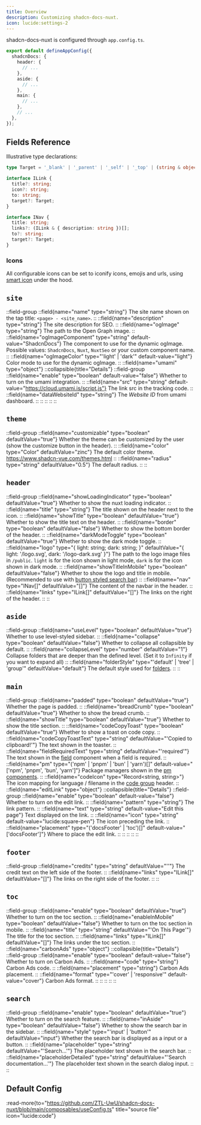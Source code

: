 ```yaml
---
title: Overview
description: Customizing shadcn-docs-nuxt.
icon: lucide:settings-2
---
```


shadcn-docs-nuxt is configured through `app.config.ts`.

```ts [app.config.ts]
export default defineAppConfig({
  shadcnDocs: {
    header: {
      // ...
    },
    aside: {
      // ...
    },
    main: {
      // ...
    },
    // ...
  },
});
```

## Fields Reference

Illustrative type declarations:

```ts
type Target = '_blank' | '_parent' | '_self' | '_top' | (string & object) | null | undefined;

interface ILink {
  title?: string;
  icon?: string;
  to: string;
  target?: Target;
}

interface INav {
  title: string;
  links?: (ILink & { description: string })[];
  to?: string;
  target?: Target;
}
```

### Icons

All configurable icons can be set to iconify icons, emojis and urls, using [smart icon](/getting-started/writing/components#smart-icon) under the hood.

## `site`

::field-group
  ::field{name="name" type="string"}
  The site name shown on the tap title: `<page> - <site_name>`.
  ::
  ::field{name="description" type="string"}
  The site description for SEO.
  ::
  ::field{name="ogImage" type="string"}
  The path to the Open Graph image.
  ::
  ::field{name="ogImageComponent" type="string" default-value="ShadcnDocs"}
  The component to use for the dynamic ogImage. Possible values: `ShadcnDocs`, `Nuxt`, `NuxtSeo` or your custom component name.
  ::
  ::field{name="ogImageColor" type="'light' | 'dark'" default-value="light"}
  Color mode to use for the dynamic ogImage.
  ::
  ::field{name="umami" type="object"}
    ::collapsible{title="Details"}
      ::field-group
        ::field{name="enable" type="boolean" default-value="false"}
        Whether to turn on the umami integration.
        ::
        ::field{name="src" type="string" default-value="https://cloud.umami.is/script.js"}
        The link src in the tracking code.
        ::
        ::field{name="dataWebsiteId" type="string"}
        The _Website ID_ from umami dashboard.
        ::
      ::
    ::
  ::
::

## `theme`

::field-group
  ::field{name="customizable" type="boolean" defaultValue="true"}
  Whether the theme can be customized by the user (show the customize button in the header).
  ::
  ::field{name="color" type="Color" defaultValue="zinc"}
  The default color theme. https://www.shadcn-vue.com/themes.html
  ::
  ::field{name="radius" type="string" defaultValue="0.5"}
  The default radius.
  ::
::

## `header`

::field-group
  ::field{name="showLoadingIndicator" type="boolean" defaultValue="true"}
  Whether to show the nuxt loading indicator.
  ::
  ::field{name="title" type="string"}
  The title shown on the header next to the icon.
  ::
  ::field{name="showTitle" type="boolean" defaultValue="true"}
  Whether to show the title text on the header.
  ::
  ::field{name="border" type="boolean" defaultValue="false"}
  Whether to show the bottom border of the header.
  ::
  ::field{name="darkModeToggle" type="boolean" defaultValue="true"}
  Whether to show the dark mode toggle.
  ::
  ::field{name="logo" type="{ light: string; dark: string; }" defaultValue="{ light: '/logo.svg', dark: '/logo-dark.svg' }"}
  The path to the logo image files in `/public`. `light` is for the icon shown in light mode, `dark` is for the icon shown in dark mode.
  ::
  ::field{name="showTitleInMobile" type="boolean" defaultValue="false"}
  Whether to show the logo and title in mobile. (Recommended to use with [button styled search bar](/api/configuration#search))
  ::
  ::field{name="nav" type="INav[]" defaultValue="[]"}
  The content of the navbar in the header.
  ::
  ::field{name="links" type="ILink[]" defaultValue="[]"}
  The links on the right of the header.
  ::
::

## `aside`

::field-group
  ::field{name="useLevel" type="boolean" defaultValue="true"}
  Whether to use level-styled sidebar.
  ::
  ::field{name="collapse" type="boolean" defaultValue="false"}
  Whether to collapse all collapsible by default.
  ::
  ::field{name="collapseLevel" type="number" defaultValue="1"}
  Collapse folders that are deeper than the defined level. (Set it to `Infinity` if you want to expand all)
  ::
  ::field{name="folderStyle" type="'default' | 'tree' | 'group'" defaultValue="default"}
  The default style used for [folders](/getting-started/writing/folders#parameters).
  ::
::

## `main`

::field-group
  ::field{name="padded" type="boolean" defaultValue="true"}
  Whether the page is padded.
  ::
  ::field{name="breadCrumb" type="boolean" defaultValue="true"}
  Whether to show the bread crumb.
  ::
  ::field{name="showTitle" type="boolean" defaultValue="true"}
  Whether to show the title section.
  ::
  ::field{name="codeCopyToast" type="boolean" defaultValue="true"}
  Whether to show a toast on code copy.
  ::
  ::field{name="codeCopyToastText" type="string" defaultValue="'Copied to clipboard!'"}
  The text shown in the toaster.
  ::
  ::field{name="fieldRequiredText" type="string" defaultValue="'required'"}
  The text shown in the [field](/getting-started/writing/components#field) component when a field is required.
  ::
  ::field{name="pm" type="('npm' | 'pnpm' | 'bun' | 'yarn')[]" default-value="['npm', 'pnpm', 'bun', 'yarn']"}
  Package managers shown in the [pm components](/components/docs/pm).
  ::
  ::field{name="codeIcon" type="Record<string, string>"}
  The icon mapping for language / filename in the [code group](/getting-started/writing/components#code-group) header.
  ::
  ::field{name="editLink" type="object"}
    ::collapsible{title="Details"}
      ::field-group
        ::field{name="enable" type="boolean" default-value="false"}
        Whether to turn on the edit link.
        ::
        ::field{name="pattern" type="string"}
        The link pattern.
        ::
        ::field{name="text" type="string" default-value="Edit this page"}
        Text displayed on the link.
        ::
        ::field{name="icon" type="string" default-value="lucide:square-pen"}
        The icon preceding the link.
        ::
        ::field{name="placement" type="('docsFooter' | 'toc')[]" default-value="['docsFooter']"}
        Where to place the edit link.
        ::
      ::
    ::
  ::
::

## `footer`

::field-group
  ::field{name="credits" type="string" defaultValue="''"}
  The credit text on the left side of the footer.
  ::
  ::field{name="links" type="ILink[]" defaultValue="[]"}
  The links on the right side of the footer.
  ::
::

## `toc`

::field-group
  ::field{name="enable" type="boolean" defaultValue="true"}
  Whether to turn on the toc section.
  ::
  ::field{name="enableInMobile" type="boolean" defaultValue="false"}
  Whether to turn on the toc section in mobile.
  ::
  ::field{name="title" type="string" defaultValue="'On This Page'"}
  The title for the toc section.
  ::
  ::field{name="links" type="ILink[]" defaultValue="[]"}
  The links under the toc section.
  ::
  ::field{name="carbonAds" type="object"}
    ::collapsible{title="Details"}
      ::field-group
        ::field{name="enable" type="boolean" default-value="false"}
        Whether to turn on Carbon Ads.
        ::
        ::field{name="code" type="string"}
        Carbon Ads code.
        ::
        ::field{name="placement" type="string"}
        Carbon Ads placement.
        ::
        ::field{name="format" type="'cover' | 'responsive'" default-value="cover"}
        Carbon Ads format.
        ::
      ::
    ::
  ::
::

## `search`

::field-group
  ::field{name="enable" type="boolean" defaultValue="true"}
  Whether to turn on the search feature.
  ::
  ::field{name="inAside" type="boolean" defaultValue="false"}
  Whether to show the search bar in the sidebar.
  ::
  ::field{name="style" type="'input' | 'button'" defaultValue="input"}
  Whether the search bar is displayed as a input or a button.
  ::
  ::field{name="placeholder" type="string" defaultValue="'Search...'"}
  The placeholder text shown in the search bar.
  ::
  ::field{name="placeholderDetailed" type="string" defaultValue="'Search documentation...'"}
  The placeholder text shown in the search dialog input.
  ::
::

## Default Config

:read-more{to="https://github.com/ZTL-UwU/shadcn-docs-nuxt/blob/main/composables/useConfig.ts" title="source file" icon="lucide:code"}
